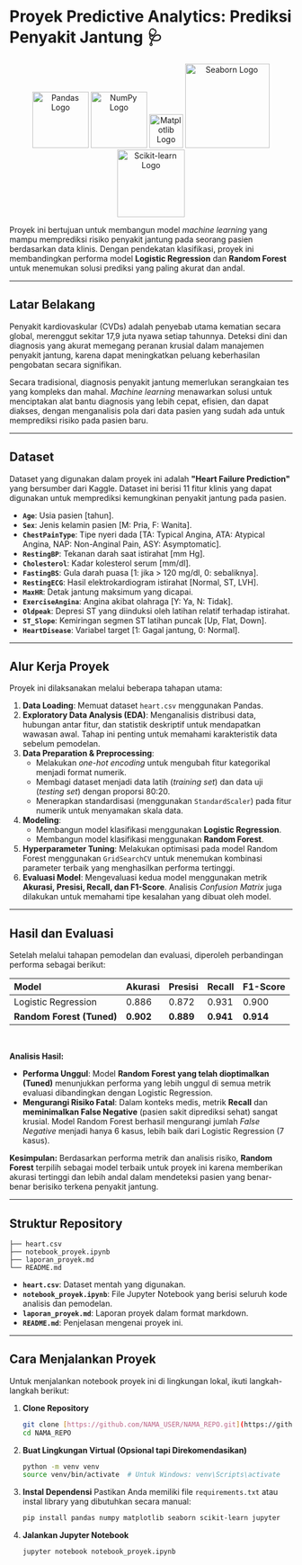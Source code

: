 # Proyek Predictive Analytics: Prediksi Penyakit Jantung 🩺

<p align="center">
  <img src="https://upload.wikimedia.org/wikipedia/commons/thumb/e/ed/Pandas_logo.svg/2560px-Pandas_logo.svg.png" width="100" alt="Pandas Logo">
  <img src="https://upload.wikimedia.org/wikipedia/commons/thumb/3/31/NumPy_logo_2020.svg/2560px-NumPy_logo_2020.svg.png" width="100" alt="NumPy Logo">
  <img src="https://upload.wikimedia.org/wikipedia/commons/thumb/0/01/Created_with_Matplotlib-logo.svg/1200px-Created_with_Matplotlib-logo.svg.png" width="60" alt="Matplotlib Logo">
  <img src="https://seaborn.pydata.org/_images/logo-wide-lightbg.svg" width="150" alt="Seaborn Logo">
  <img src="https://upload.wikimedia.org/wikipedia/commons/thumb/0/05/Scikit_learn_logo_small.svg/1200px-Scikit_learn_logo_small.svg.png" width="120" alt="Scikit-learn Logo">
</p>

Proyek ini bertujuan untuk membangun model _machine learning_ yang mampu memprediksi risiko penyakit jantung pada seorang pasien berdasarkan data klinis. Dengan pendekatan klasifikasi, proyek ini membandingkan performa model **Logistic Regression** dan **Random Forest** untuk menemukan solusi prediksi yang paling akurat dan andal.

---

## **Latar Belakang**

Penyakit kardiovaskular (CVDs) adalah penyebab utama kematian secara global, merenggut sekitar 17,9 juta nyawa setiap tahunnya. Deteksi dini dan diagnosis yang akurat memegang peranan krusial dalam manajemen penyakit jantung, karena dapat meningkatkan peluang keberhasilan pengobatan secara signifikan.

Secara tradisional, diagnosis penyakit jantung memerlukan serangkaian tes yang kompleks dan mahal. _Machine learning_ menawarkan solusi untuk menciptakan alat bantu diagnosis yang lebih cepat, efisien, dan dapat diakses, dengan menganalisis pola dari data pasien yang sudah ada untuk memprediksi risiko pada pasien baru.

---

## **Dataset**

Dataset yang digunakan dalam proyek ini adalah **"Heart Failure Prediction"** yang bersumber dari Kaggle. Dataset ini berisi 11 fitur klinis yang dapat digunakan untuk memprediksi kemungkinan penyakit jantung pada pasien.

- **`Age`**: Usia pasien [tahun].
- **`Sex`**: Jenis kelamin pasien [M: Pria, F: Wanita].
- **`ChestPainType`**: Tipe nyeri dada [TA: Typical Angina, ATA: Atypical Angina, NAP: Non-Anginal Pain, ASY: Asymptomatic].
- **`RestingBP`**: Tekanan darah saat istirahat [mm Hg].
- **`Cholesterol`**: Kadar kolesterol serum [mm/dl].
- **`FastingBS`**: Gula darah puasa [1: jika > 120 mg/dl, 0: sebaliknya].
- **`RestingECG`**: Hasil elektrokardiogram istirahat [Normal, ST, LVH].
- **`MaxHR`**: Detak jantung maksimum yang dicapai.
- **`ExerciseAngina`**: Angina akibat olahraga [Y: Ya, N: Tidak].
- **`Oldpeak`**: Depresi ST yang diinduksi oleh latihan relatif terhadap istirahat.
- **`ST_Slope`**: Kemiringan segmen ST latihan puncak [Up, Flat, Down].
- **`HeartDisease`**: Variabel target [1: Gagal jantung, 0: Normal].

---

## **Alur Kerja Proyek**

Proyek ini dilaksanakan melalui beberapa tahapan utama:

1.  **Data Loading**: Memuat dataset `heart.csv` menggunakan Pandas.
2.  **Exploratory Data Analysis (EDA)**: Menganalisis distribusi data, hubungan antar fitur, dan statistik deskriptif untuk mendapatkan wawasan awal. Tahap ini penting untuk memahami karakteristik data sebelum pemodelan.
3.  **Data Preparation & Preprocessing**:
    - Melakukan _one-hot encoding_ untuk mengubah fitur kategorikal menjadi format numerik.
    - Membagi dataset menjadi data latih (_training set_) dan data uji (_testing set_) dengan proporsi 80:20.
    - Menerapkan standardisasi (menggunakan `StandardScaler`) pada fitur numerik untuk menyamakan skala data.
4.  **Modeling**:
    - Membangun model klasifikasi menggunakan **Logistic Regression**.
    - Membangun model klasifikasi menggunakan **Random Forest**.
5.  **Hyperparameter Tuning**: Melakukan optimisasi pada model Random Forest menggunakan `GridSearchCV` untuk menemukan kombinasi parameter terbaik yang menghasilkan performa tertinggi.
6.  **Evaluasi Model**: Mengevaluasi kedua model menggunakan metrik **Akurasi, Presisi, Recall, dan F1-Score**. Analisis _Confusion Matrix_ juga dilakukan untuk memahami tipe kesalahan yang dibuat oleh model.

---

## **Hasil dan Evaluasi**

Setelah melalui tahapan pemodelan dan evaluasi, diperoleh perbandingan performa sebagai berikut:

| Model                     | Akurasi   | Presisi   | Recall    | F1-Score  |
| :------------------------ | :-------- | :-------- | :-------- | :-------- |
| Logistic Regression       | 0.886     | 0.872     | 0.931     | 0.900     |
| **Random Forest (Tuned)** | **0.902** | **0.889** | **0.941** | **0.914** |

<br>

**Analisis Hasil:**

- **Performa Unggul**: Model **Random Forest yang telah dioptimalkan (Tuned)** menunjukkan performa yang lebih unggul di semua metrik evaluasi dibandingkan dengan Logistic Regression.
- **Mengurangi Risiko Fatal**: Dalam konteks medis, metrik **Recall** dan **meminimalkan False Negative** (pasien sakit diprediksi sehat) sangat krusial. Model Random Forest berhasil mengurangi jumlah _False Negative_ menjadi hanya 6 kasus, lebih baik dari Logistic Regression (7 kasus).

**Kesimpulan:**
Berdasarkan performa metrik dan analisis risiko, **Random Forest** terpilih sebagai model terbaik untuk proyek ini karena memberikan akurasi tertinggi dan lebih andal dalam mendeteksi pasien yang benar-benar berisiko terkena penyakit jantung.

---

## **Struktur Repository**

```
├── heart.csv
├── notebook_proyek.ipynb
├── laporan_proyek.md
└── README.md
```

- **`heart.csv`**: Dataset mentah yang digunakan.
- **`notebook_proyek.ipynb`**: File Jupyter Notebook yang berisi seluruh kode analisis dan pemodelan.
- **`laporan_proyek.md`**: Laporan proyek dalam format markdown.
- **`README.md`**: Penjelasan mengenai proyek ini.

---

## **Cara Menjalankan Proyek**

Untuk menjalankan notebook proyek ini di lingkungan lokal, ikuti langkah-langkah berikut:

1.  **Clone Repository**

    ```bash
    git clone [https://github.com/NAMA_USER/NAMA_REPO.git](https://github.com/NAMA_USER/NAMA_REPO.git)
    cd NAMA_REPO
    ```

2.  **Buat Lingkungan Virtual (Opsional tapi Direkomendasikan)**

    ```bash
    python -m venv venv
    source venv/bin/activate  # Untuk Windows: venv\Scripts\activate
    ```

3.  **Instal Dependensi**
    Pastikan Anda memiliki file `requirements.txt` atau instal library yang dibutuhkan secara manual:

    ```bash
    pip install pandas numpy matplotlib seaborn scikit-learn jupyter
    ```

4.  **Jalankan Jupyter Notebook**
    ```bash
    jupyter notebook notebook_proyek.ipynb
    ```
